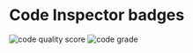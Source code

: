 # Code Inspector badges
![code quality score](https://api.codiga.io/project/29985/score/svg)
![code grade](https://api.codiga.io/project/29985/status/svg)
